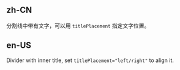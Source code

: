 ## zh-CN

分割线中带有文字，可以用 `titlePlacement` 指定文字位置。

## en-US

Divider with inner title, set `titlePlacement="left/right"` to align it.
